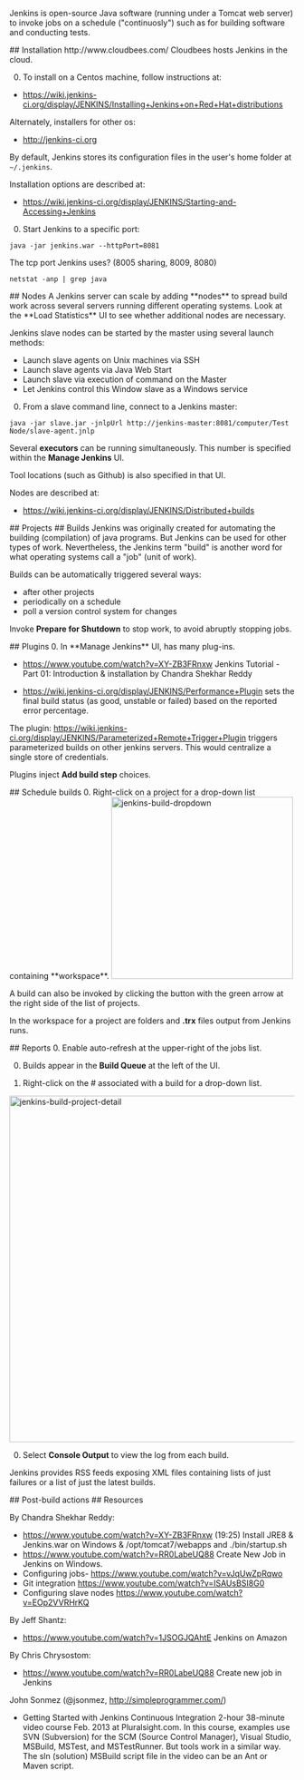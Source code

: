 Jenkins is open-source Java software (running under a Tomcat web server)
to invoke jobs on a schedule ("continuosly")
such as for building software and conducting tests.

<a id="Install">
## Installation</a>
http://www.cloudbees.com/
Cloudbees hosts Jenkins in the cloud.

0. To install on a Centos machine, follow instructions at:

 * https://wiki.jenkins-ci.org/display/JENKINS/Installing+Jenkins+on+Red+Hat+distributions

 Alternately, installers for other os:

 * <a target="_blank" href="http://jenkins-ci.org">http://jenkins-ci.org</a>

 By default, Jenkins stores its configuration files in the user's home folder at `~/.jenkins`.

 Installation options are described at:
 * https://wiki.jenkins-ci.org/display/JENKINS/Starting-and-Accessing+Jenkins

0. Start Jenkins to a specific port:

 ```
 java -jar jenkins.war --httpPort=8081
 ```

 The tcp port Jenkins uses? (8005 sharing, 8009, 8080) 

  ```
  netstat -anp | grep java
  ```

<a id="Nodes">
## Nodes</a>
 A Jenkins server can scale by adding **nodes** to spread build work across several servers running different operating systems.
 Look at the **Load Statistics** UI to see whether additional nodes are necessary.
 
 Jenkins slave nodes can be started by the master using several launch methods:

  * Launch slave agents on Unix machines via SSH
  * Launch slave agents via Java Web Start
  * Launch slave via execution of command on the Master
  * Let Jenkins control this Window slave as a Windows service

0. From a slave command line, connect to a Jenkins master:
 
 ```
 java -jar slave.jar -jnlpUrl http://jenkins-master:8081/computer/Test Node/slave-agent.jnlp
 ```

 Several **executors** can be running simultaneously.
 This number is specified within the **Manage Jenkins** UI.
 
 Tool locations (such as Github) is also specified in that UI.

 Nodes are described at:
 * https://wiki.jenkins-ci.org/display/JENKINS/Distributed+builds

<a id="Projects">
## Projects</a>



<a id="Builds">
## Builds</a>
Jenkins was originally created for automating the building (compilation) of java programs.
But Jenkins can be used for other types of work.
Nevertheless, the Jenkins term "build" is another word for what operating systems call a "job" (unit of work).

Builds can be automatically triggered several ways:

 * after other projects
 * periodically on a schedule
 * poll a version control system for changes

Invoke **Prepare for Shutdown** to stop work, to avoid abruptly stopping jobs.


<a id="Plugins">
## Plugins</a>
0. In **Manage Jenkins** UI, has many plug-ins.

  * https://www.youtube.com/watch?v=XY-ZB3FRnxw 
    Jenkins Tutorial - Part 01: Introduction & installation by Chandra Shekhar Reddy

  * https://wiki.jenkins-ci.org/display/JENKINS/Performance+Plugin
  sets the final build status (as good, unstable or failed) based on the reported error percentage. 


The plugin: <a target="_blank" href="https://wiki.jenkins-ci.org/display/JENKINS/Parameterized+Remote+Trigger+Plugin">
https://wiki.jenkins-ci.org/display/JENKINS/Parameterized+Remote+Trigger+Plugin</a>
triggers parameterized builds on other jenkins servers. 
This would centralize a single store of credentials.

 Plugins inject **Add build step** choices.

<a id="ScheduleBuild">
## Schedule builds</a>
0. Right-click on a project for a drop-down list containing **workspace**.

 <img width="321" alt="jenkins-build-dropdown" src="https://cloud.githubusercontent.com/assets/300046/11172423/8cffff32-8bc4-11e5-9e3b-4c92b9f7b3a1.png">

 A build can also be invoked by clicking the button with the green arrow at the right side of the list of projects.

 In the workspace for a project are folders and **.trx** files output from Jenkins runs.
 

<a id="Reports">
## Reports</a>
0. Enable auto-refresh at the upper-right of the jobs list.

0. Builds appear in the **Build Queue** at the left of the UI.

0. Right-click on the # associated with a build for a drop-down list.

 <img width="611" alt="jenkins-build-project-detail" src="https://cloud.githubusercontent.com/assets/300046/11172332/02c5ca5a-8bc3-11e5-8d53-b4a0b57a22a8.png">

0. Select **Console Output** to view the log from each build.

 Jenkins provides RSS feeds exposing XML files containing lists of just failures or a list of just the latest builds.


<a id="Post-Build">
## Post-build actions</a>



<a id="Resources">
## Resources</a>

By Chandra Shekhar Reddy:
  * https://www.youtube.com/watch?v=XY-ZB3FRnxw (19:25) Install JRE8 & Jenkins.war on Windows & /opt/tomcat7/webapps
    and ./bin/startup.sh
  * https://www.youtube.com/watch?v=RR0LabeUQ88  Create New Job in Jenkins on Windows.
  * Configuring jobs- https://www.youtube.com/watch?v=vJqUwZpRqwo
  * Git integration https://www.youtube.com/watch?v=ISAUsBSI8G0
  * Configuring slave nodes https://www.youtube.com/watch?v=EOp2VVRHrKQ

By Jeff Shantz:
  * https://www.youtube.com/watch?v=1JSOGJQAhtE Jenkins on Amazon

By Chris Chrysostom:
 * https://www.youtube.com/watch?v=RR0LabeUQ88 Create new job in Jenkins

John Sonmez (@jsonmez, http://simpleprogrammer.com/)
 * Getting Started with Jenkins Continuous Integration 2-hour 38-minute video course Feb. 2013 at Pluralsight.com.
   In this course, examples use SVN (Subversion) for the SCM (Source Control Manager), Visual Studio, MSBuild, MSTest, and MSTestRunner.
  But tools work in a similar way.
 The sln (solution) MSBuild script file in the video can be an Ant or Maven script.
 
